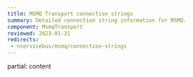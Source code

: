 ```yaml
---
title: MSMQ Transport connection strings
summary: Detailed connection string information for MSMQ.
component: MsmqTransport
reviewed: 2023-01-31
redirects:
 - nservicebus/msmq/connection-strings
---
```


partial: content
